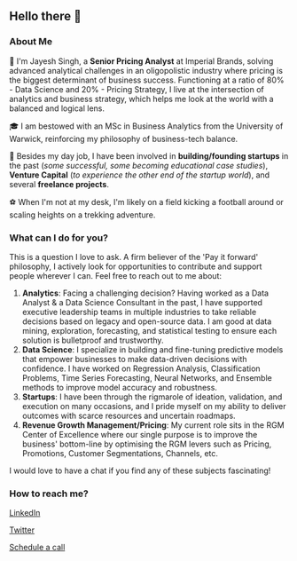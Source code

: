 ## Hello there 👋

### About Me

💼 I'm Jayesh Singh, a **Senior Pricing Analyst** at Imperial Brands, solving advanced analytical challenges in an oligopolistic industry where pricing is the biggest determinant of business success. Functioning at a ratio of 80% - Data Science and 20% - Pricing Strategy, I live at the intersection of analytics and business strategy, which helps me look at the world with a balanced and logical lens.

🎓 I am bestowed with an MSc in Business Analytics from the University of Warwick, reinforcing my philosophy of business-tech balance.

🌃 Besides my day job, I have been involved in **building/founding startups** in the past (_some successful, some becoming educational case studies_), **Venture Capital** (_to experience the other end of the startup world_), and several **freelance projects**.

⚽ When I'm not at my desk, I'm likely on a field kicking a football around or scaling heights on a trekking adventure.

### What can I do for you?

This is a question I love to ask. A firm believer of the 'Pay it forward' philosophy, I actively look for opportunities to contribute and support people wherever I can. Feel free to reach out to me about:

  1. **Analytics**: Facing a challenging decision? Having worked as a Data Analyst & a Data Science Consultant in the past, I have supported executive leadership teams in multiple industries to take reliable decisions based on legacy and open-source data. I am good at data mining, exploration, forecasting, and statistical testing to ensure each solution is bulletproof and trustworthy.
  2. **Data Science**: I specialize in building and fine-tuning predictive models that empower businesses to make data-driven decisions with confidence. I have worked on Regression Analysis, Classification Problems, Time Series Forecasting, Neural Networks, and Ensemble methods to improve model accuracy and robustness.
  3. **Startups**: I have been through the rigmarole of ideation, validation, and execution on many occasions, and I pride myself on my ability to deliver outcomes with scarce resources and uncertain roadmaps.
  4. **Revenue Growth Management/Pricing**: My current role sits in the RGM Center of Excellence where our single purpose is to improve the business' bottom-line by optimising the RGM levers such as Pricing, Promotions, Customer Segmentations, Channels, etc.

I would love to have a chat if you find any of these subjects fascinating!

### How to reach me?

[LinkedIn](https://www.linkedin.com/in/jayeshsingh0210/)

[Twitter](https://x.com/Jayesh__S)

[Schedule a call](https://calendar.amie.so/s/987cce0e-a5e2-43b0-aa95-8946a6dbe054)

<!--
**jayesh-s/jayesh-s** is a ✨ _special_ ✨ repository because its `README.md` (this file) appears on your GitHub profile.

Here are some ideas to get you started:

- 🔭 I’m currently working on ...
- 🌱 I’m currently learning ...
- 👯 I’m looking to collaborate on ...
- 🤔 I’m looking for help with ...
- 💬 Ask me about ...
- 📫 How to reach me: ...
- 😄 Pronouns: ...
- ⚡ Fun fact: ...
-->
